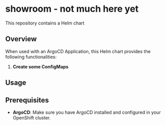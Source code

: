 # showroom - not much here yet

This repository contains a Helm chart

## Overview

When used with an ArgoCD Application, this Helm chart provides the following functionalities:

1. **Create some ConfigMaps**

## Usage

## Prerequisites

- **ArgoCD**: Make sure you have ArgoCD installed and configured in your OpenShift cluster.
